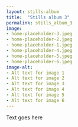 ```yaml
---
layout: stills-album
title:  "Stills album 3"
permalink: stills_album_3
image:
- home-placeholder-3.jpeg
- home-placeholder-2.jpeg
- home-placeholder-1.jpeg
- home-placeholder-4.jpeg
- home-placeholder-5.jpeg
- home-placeholder-6.jpeg
image-alt:
- Alt text for image 1
- Alt text for image 2
- Alt text for image 3
- Alt text for image 4
- Alt text for image 5
- Alt text for image 6
---
```


Text goes here